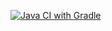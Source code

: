 [![Java CI with Gradle](https://github.com/Pastukhovalydia/CardOrderForm/actions/workflows/gradle.yml/badge.svg)](https://github.com/Pastukhovalydia/CardOrderForm/actions/workflows/gradle.yml)
